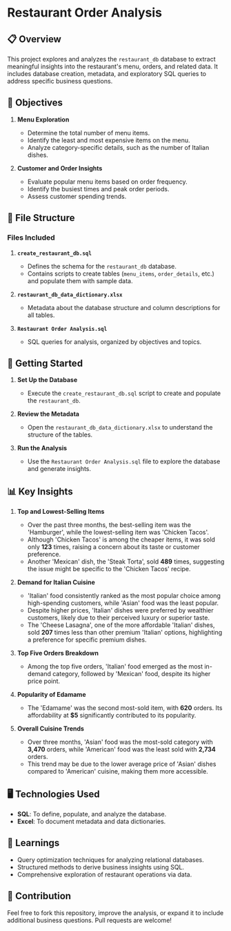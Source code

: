 # Restaurant Order Analysis

## 📋 Overview
This project explores and analyzes the `restaurant_db` database to extract meaningful insights into the restaurant's menu, orders, and related data. It includes database creation, metadata, and exploratory SQL queries to address specific business questions.

## 🎯 Objectives
1. **Menu Exploration**  
   - Determine the total number of menu items.  
   - Identify the least and most expensive items on the menu.  
   - Analyze category-specific details, such as the number of Italian dishes.  

2. **Customer and Order Insights**  
   - Evaluate popular menu items based on order frequency.  
   - Identify the busiest times and peak order periods.  
   - Assess customer spending trends.

## 📂 File Structure
### Files Included
1. **`create_restaurant_db.sql`**  
   - Defines the schema for the `restaurant_db` database.  
   - Contains scripts to create tables (`menu_items`, `order_details`, etc.) and populate them with sample data.

2. **`restaurant_db_data_dictionary.xlsx`**  
   - Metadata about the database structure and column descriptions for all tables.

3. **`Restaurant Order Analysis.sql`**  
   - SQL queries for analysis, organized by objectives and topics.
     

## 🚀 Getting Started
1. **Set Up the Database**  
   - Execute the `create_restaurant_db.sql` script to create and populate the `restaurant_db`.

2. **Review the Metadata**  
   - Open the `restaurant_db_data_dictionary.xlsx` to understand the structure of the tables.

3. **Run the Analysis**  
   - Use the `Restaurant Order Analysis.sql` file to explore the database and generate insights.

## 📊 Key Insights
1. **Top and Lowest-Selling Items**
   - Over the past three months, the best-selling item was the 'Hamburger', while the lowest-selling item was 'Chicken Tacos'.
   - Although 'Chicken Tacos' is among the cheaper items, it was sold only **123** times, raising a concern about its taste or customer preference.
   - Another 'Mexican' dish, the 'Steak Torta', sold **489** times, suggesting the issue might be specific to the 'Chicken Tacos' recipe.

2. **Demand for Italian Cuisine**
   - 'Italian' food consistently ranked as the most popular choice among high-spending customers, while 'Asian' food was the least popular.
   - Despite higher prices, 'Italian' dishes were preferred by wealthier customers, likely due to their perceived luxury or superior taste.
   - The 'Cheese Lasagna', one of the more affordable 'Italian' dishes, sold **207** times less than other premium 'Italian' options, highlighting a preference for specific premium dishes.

3. **Top Five Orders Breakdown**
   - Among the top five orders, 'Italian' food emerged as the most in-demand category, followed by 'Mexican' food, despite its higher price point.

4. **Popularity of Edamame**
   - The 'Edamame' was the second most-sold item, with **620** orders. Its affordability at **$5** significantly contributed to its popularity.

5. **Overall Cuisine Trends**
   - Over three months, 'Asian' food was the most-sold category with **3,470** orders, while 'American' food was the least sold with **2,734** orders.
   - This trend may be due to the lower average price of 'Asian' dishes compared to 'American' cuisine, making them more accessible.

## 🖥️ Technologies Used
- **SQL**: To define, populate, and analyze the database.
- **Excel**: To document metadata and data dictionaries.

## 📖 Learnings
- Query optimization techniques for analyzing relational databases.
- Structured methods to derive business insights using SQL.
- Comprehensive exploration of restaurant operations via data.

## 📢 Contribution
Feel free to fork this repository, improve the analysis, or expand it to include additional business questions. Pull requests are welcome!
